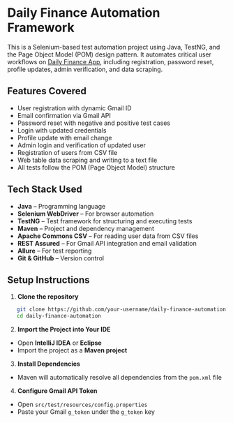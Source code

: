 # Daily Finance Automation Framework

This is a Selenium-based test automation project using Java, TestNG, and the Page Object Model (POM) design pattern. It automates critical user workflows on [Daily Finance App](https://dailyfinance.roadtocareer.net/), including registration, password reset, profile updates, admin verification, and data scraping.


##  Features Covered

-  User registration with dynamic Gmail ID
-  Email confirmation via Gmail API
-  Password reset with negative and positive test cases
-  Login with updated credentials
-  Profile update with email change
-  Admin login and verification of updated user
-  Registration of users from CSV file
-  Web table data scraping and writing to a text file
-  All tests follow the POM (Page Object Model) structure


##  Tech Stack Used

- **Java** – Programming language
- **Selenium WebDriver** – For browser automation
- **TestNG** – Test framework for structuring and executing tests
- **Maven** – Project and dependency management
- **Apache Commons CSV** – For reading user data from CSV files
- **REST Assured** – For Gmail API integration and email validation
- **Allure** – For test reporting
- **Git & GitHub** – Version control


##  Setup Instructions

1. **Clone the repository**

```bash
   git clone https://github.com/your-username/daily-finance-automation.git
   cd daily-finance-automation
```

 2. **Import the Project into Your IDE**

- Open **IntelliJ IDEA** or **Eclipse**
- Import the project as a **Maven project**

3. **Install Dependencies**

- Maven will automatically resolve all dependencies from the `pom.xml` file

4. **Configure Gmail API Token**

- Open `src/test/resources/config.properties`
- Paste your Gmail `g_token` under the `g_token` key
